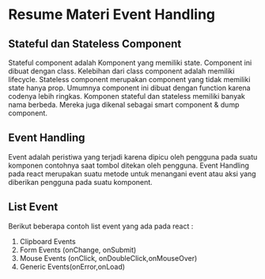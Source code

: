 # Resume Materi Event Handling
## Stateful dan Stateless Component
Stateful component adalah Komponent yang memiliki state. Component ini dibuat dengan class. Kelebihan dari class component adalah memiliki lifecycle. Stateless component merupakan component yang tidak memiliki state hanya prop. Umumnya component ini dibuat dengan function karena codenya lebih ringkas. Komponen stateful dan stateless memiliki banyak nama berbeda. Mereka juga dikenal sebagai smart component & dump component.
## Event Handling
Event adalah peristiwa yang terjadi karena dipicu oleh pengguna pada suatu komponen contohnya saat tombol ditekan oleh pengguna. Event Handling pada react merupakan suatu metode untuk menangani event atau aksi yang diberikan pengguna pada suatu komponent. 
## List Event
Berikut beberapa contoh list event yang ada pada react :
1. Clipboard Events
2. Form Events (onChange, onSubmit)
3. Mouse Events (onClick, onDoubleClick,onMouseOver)
4. Generic Events(onError,onLoad)
